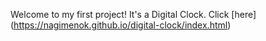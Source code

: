 Welcome to my first project! It's a Digital Clock. Click [here] (https://nagimenok.github.io/digital-clock/index.html)
